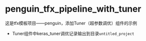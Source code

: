 # penguin_tfx_pipeline_with_tuner
这是tfx模板项目——penguin，添加Tuner（超参数调优）组件的示例

+ Tuner组件中keras_tuner调优记录输出到目录`untitled_project`
